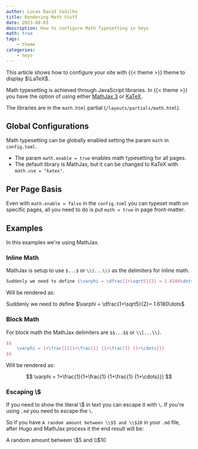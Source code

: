```yaml
---
author: Lucas David Vadilho
title: Rendering Math Stuff
date: 2023-08-03
description: How to configure Math Typesetting in heyo
math: true
tags: 
    - theme
categories:
    - heyo
---
```


This article shows how to configure your site with {{< theme >}} theme to display $\LaTeX$.
<!--more-->

Math typesetting is achieved through JavaScript libraries. In {{< theme >}} you have the option of using either [MathJax 3](https://www.mathjax.org/) or [KaTeX](https://katex.org/).

The libraries are in the `math.html` partial (`/layouts/partials/math.html`).

## Global Configurations

Math typesetting can be globally enabled setting the param `math` in `config.toml`.

- The param `math.enable = true` enables math typesetting for all pages.
- The default library is MathJax, but it can be changed to KaTeX with `math.use = "katex"`. 

## Per Page Basis

Even with `math.enable = false` in the `config.toml` you can typeset math on specific pages, all you need to do is put `math = true` in page front-matter.

## Examples

In this examples we're using MathJax.

### Inline Math

MathJax is setup to use `$...$` or `\\(...\\)` as the delimiters for inline math.

```latex
Suddenly we need to define $\varphi = \dfrac{1+\sqrt5}{2} = 1.6180\dots$
```

Will be rendered as:

Suddenly we need to define $\varphi = \dfrac{1+\sqrt5}{2}= 1.6180\dots$

### Block Math

For block math the MathJax delimiters are `$$...$$` or `\\[...\\]`.

```latex
$$
    \varphi = 1+\frac{1}{1+\frac{1} {1+\frac{1} {1+\cdots}}}
$$
```

Will be rendered as:

$$
    \varphi = 1+\frac{1}{1+\frac{1} {1+\frac{1} {1+\cdots}}}
$$

### Escaping \\$

If you need to show the literal \\$ in text you can escape it with `\`. If you're using `.md` you need to escape the `\`.

So if you have `A random amount between \\$5 and \\$10` in your `.md` file, after Hugo and MathJax process it the end result will be:

A random amount between \\$5 and \\$10